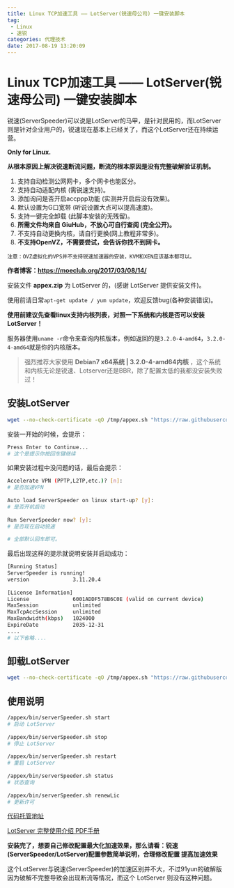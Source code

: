 ```yaml
---
title: Linux TCP加速工具 —— LotServer(锐速母公司) 一键安装脚本
tag:  
 - Linux
 - 速锐
categories: 代理技术
date: 2017-08-19 13:20:09
---
```


# Linux TCP加速工具 —— LotServer(锐速母公司) 一键安装脚本

锐速(ServerSpeeder)可以说是LotServer的马甲，是针对民用的，而LotServer则是针对企业用户的，锐速现在基本上已经关了，而这个LotServer还在持续运营。

**Only for Linux.**

**从根本原因上解决锐速断流问题，断流的根本原因是没有完整破解验证机制。**

1. 支持自动检测公网网卡，多个网卡也能区分。
2. 支持自动适配内核 (需锐速支持)。
3. 添加询问是否开启accppp功能 (实测并开启后没有效果)。
4. 默认设置为G口宽带 (听说设置大点可以提高速度)。
5. 支持一键完全卸载 (此脚本安装的无残留)。
6. **所需文件均来自 GiuHub，不放心可自行查阅 (完全公开)。**
7. 不支持自动更换内核，请自行更换(网上教程非常多)。
8. **不支持OpenVZ，不需要尝试，会告诉你找不到网卡。**

```
注意：OVZ虚拟化的VPS并不支持锐速加速器的安装，KVM和XEN应该基本都可以。
```

**作者博客：https://moeclub.org/2017/03/08/14/**

安装文件 **appex.zip** 为 LotServer 的，(感谢 LotServer 提供安装文件)。

使用前请日常` apt-get update / yum update `，欢迎反馈bug(各种安装错误)。

**使用前建议先查看linux支持内核列表，对照一下系统和内核是否可以安装 LotServer！**

服务器使用`uname -r`命令来查询内核版本，例如返回的是`3.2.0-4-amd64`，`3.2.0-4-amd64`就是你的内核版本。

> 强烈推荐大家使用 **Debian7 x64系统 | 3.2.0-4-amd64内核** ，这个系统和内核无论是锐速、Lotserver还是BBR，除了配置太低的我都没安装失败过！

## 安装LotServer

```bash
wget --no-check-certificate -qO /tmp/appex.sh "https://raw.githubusercontent.com/0oVicero0/serverSpeeder_Install/master/appex.sh" && bash /tmp/appex.sh 'install'


```

安装一开始的时候，会提示：

```bash
Press Enter to Continue...
# 这个是提示你按回车键继续


```

如果安装过程中没问题的话，最后会提示：

```bash
Accelerate VPN (PPTP,L2TP,etc.)? [n]:
# 是否加速VPN
 
Auto load ServerSpeeder on linux start-up? [y]:
# 是否开机启动
 
Run ServerSpeeder now? [y]:
# 是否现在启动锐速
 
# 全部默认回车即可。


```

最后出现这样的提示就说明安装并启动成功：

```bash
[Running Status]
ServerSpeeder is running!
version              3.11.20.4
 
[License Information]
License              6001ADDF578B6C0E (valid on current device)
MaxSession           unlimited
MaxTcpAccSession     unlimited
MaxBandwidth(kbps)   1024000
ExpireDate           2035-12-31
....
# 以下省略....

```

## 卸载LotServer

```bash
wget --no-check-certificate -qO /tmp/appex.sh "https://raw.githubusercontent.com/0oVicero0/serverSpeeder_Install/master/appex.sh" && bash /tmp/appex.sh 'uninstall'

```

## 使用说明

```bash
/appex/bin/serverSpeeder.sh start
# 启动 LotServer
 
/appex/bin/serverSpeeder.sh stop
# 停止 LotServer
 
/appex/bin/serverSpeeder.sh restart
# 重启 LotServer
 
/appex/bin/serverSpeeder.sh status
# 状态查询
 
/appex/bin/serverSpeeder.sh renewLic
# 更新许可


```

[代码托管地址](https://github.com/0oVicero0/serverSpeeser_Install)

[LotServer 完整使用介绍 PDF手册](https://github.com/0oVicero0/serverSpeeder_Install/blob/master/lotServer.pdf)

**安装完了，想要自己修改配置最大化加速效果，那么请看：锐速(ServerSpeeder/LotServer)配置参数简单说明，合理修改配置 提高加速效果**

这个LotServer与锐速(ServerSpeeder)的加速区别并不大，不过91yun的破解版因为破解不完整导致会出现断流等情况，而这个 LotServer 则没有这种问题。